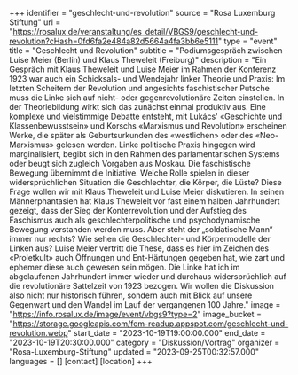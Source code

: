 +++
identifier = "geschlecht-und-revolution"
source = "Rosa Luxemburg Stiftung"
url = "https://rosalux.de/veranstaltung/es_detail/VBGS9/geschlecht-und-revolution?cHash=0fd6fa2e484a82d5664a4fa3bb6e5111"
type = "event"
title = "Geschlecht und Revolution"
subtitle = "Podiumsgespräch zwischen Luise Meier (Berlin) und Klaus Theweleit (Freiburg)"
description = "Ein Gespräch mit Klaus Theweleit und Luise Meier im Rahmen der Konferenz 
1923 war auch ein Schicksals- und Wendejahr linker Theorie und Praxis: Im letzten Scheitern der Revolution und angesichts faschistischer Putsche muss die Linke sich auf nicht- oder gegenrevolutionäre Zeiten einstellen. In der Theoriebildung wirkt sich das zunächst einmal produktiv aus. Eine komplexe und vielstimmige Debatte entsteht, mit Lukács' «Geschichte und Klassenbewusstsein» und Korschs «Marxismus und Revolution» erscheinen Werke, die später als Geburtsurkunden des «westlichen» oder des «Neo-Marxismus» gelesen werden. Linke politische Praxis hingegen wird marginalisiert, begibt sich in den Rahmen des parlamentarischen Systems oder beugt sich zugleich Vorgaben aus Moskau. Die faschistische Bewegung übernimmt die Initiative.
Welche Rolle spielen in dieser widersprüchlichen Situation die Geschlechter, die Körper, die Lüste? Diese Frage wollen wir mit Klaus Theweleit und Luise Meier diskutieren. In seinen Männerphantasien hat Klaus Theweleit vor fast einem halben Jahrhundert gezeigt, dass der Sieg der Konterrevolution und der Aufstieg des Faschismus auch als geschlechterpolitische und psychodynamische Bewegung verstanden werden muss. Aber steht der „soldatische Mann“ immer nur rechts? Wie sehen die Geschlechter- und Körpermodelle der Linken aus? Luise Meier vertritt die These, dass es hier im Zeichen des «Proletkult» auch Öffnungen und Ent-Härtungen gegeben hat, wie zart und ephemer diese auch gewesen sein mögen. Die Linke hat ich im abgelaufenen Jahrhundert immer wieder und durchaus widersprüchlich auf die revolutionäre Sattelzeit von 1923 bezogen. Wir wollen die Diskussion also nicht nur historisch führen, sondern auch mit Blick auf unsere Gegenwart und den Wandel im Lauf der vergangenen 100 Jahre."
image = "https://info.rosalux.de/image/event/vbgs9?type=2"
image_bucket = "https://storage.googleapis.com/fem-readup.appspot.com/geschlecht-und-revolution.webp"
start_date = "2023-10-19T19:00:00.000"
end_date = "2023-10-19T20:30:00.000"
category = "Diskussion/Vortrag"
organizer = "Rosa-Luxemburg-Stiftung"
updated = "2023-09-25T00:32:57.000"
languages = []
[contact]
[location]
+++